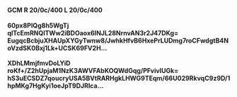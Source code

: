 #### GCM R 20/0c/400 L 20/0c/400
**60px8PIQg8h5WgTj**<br/>**qlTcEmRNQlTWw2iBDOaox6lNJL28NrnvAN3r2J47DKg=**<br/>**EugqcBcbjuXHAUpXYGyTwnw8/JwhkHfvB6HxePrLUDmg7roCFwdgtB4NoVzdSK0Bxj1Lk+UCSK69FV2H...**<br/><br/>
**XDhLMmjfmvDoLYiD**<br/>**roKf+/Z2hUpjaM1NzK3AWVFAbKOQWdGqg/PFvivIUGk=**<br/>**hS3uECSDZ7qoucryUSA5BVtRARHgkLHWG9TEqm/66U029RkvqC9z9D/1hpMKg7HgKyi1oeJpT9DJRIca...**